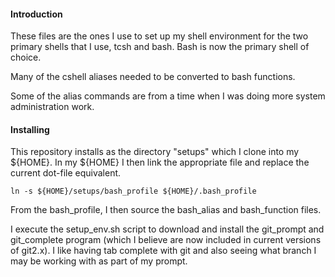 #### Introduction

These files are the ones I use to set up my shell environment for the two primary shells that I use, tcsh and bash. Bash is now the primary shell of choice.

Many of the cshell aliases needed to be converted to bash functions.

Some of the alias commands are from a time when I was doing more system administration work.

#### Installing

This repository installs as the directory "setups" which I clone into my ${HOME}. In my ${HOME} I then link the appropriate file and replace the current dot-file equivalent.

`ln -s ${HOME}/setups/bash_profile ${HOME}/.bash_profile`

From the bash_profile, I then source the bash_alias and bash_function files.

I execute the setup_env.sh script to download and install the git_prompt and git_complete program (which I believe are now included in current versions of git2.x). I like having tab complete with git and also seeing what branch I may be working with as part of my prompt. 
